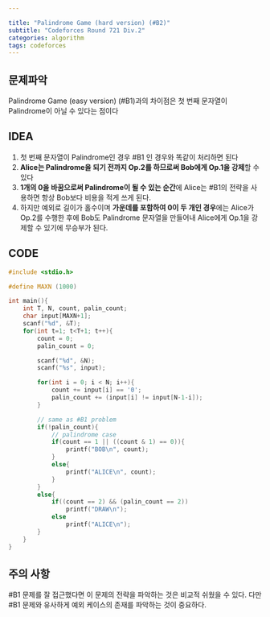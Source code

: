 ```yaml
---

title: "Palindrome Game (hard version) (#B2)"
subtitle: "Codeforces Round 721 Div.2"
categories: algorithm
tags: codeforces
---
```


## 문제파악

Palindrome Game (easy version) (#B1)과의 차이점은 첫 번째 문자열이 Palindrome이 아닐 수 있다는 점이다


## IDEA

1. 첫 번째 문자열이 Palindrome인 경우 #B1 인 경우와 똑같이 처리하면 된다
2. **Alice는 Palindrome을 되기 전까지 Op.2를 하므로써 Bob에게 Op.1을 강제**할 수 있다
3. **1개의 0을 바꿈으로써 Palindrome이 될 수 있는 순간**에 Alice는 #B1의 전략을 사용하면 항상 Bob보다 비용을 적게 쓰게 된다.
4. 하지만 예외로 길이가 홀수이며 **가운데를 포함하여 0이 두 개인 경우**에는 Alice가 Op.2를 수행한 후에 Bob도 Palindrome 문자열을 만들어내 Alice에게 Op.1을 강제할 수 있기에 무승부가 된다.


## CODE

```c++
#include <stdio.h>

#define MAXN (1000)

int main(){
    int T, N, count, palin_count;
    char input[MAXN+1];
    scanf("%d", &T);
    for(int t=1; t<T+1; t++){
        count = 0;
        palin_count = 0;

        scanf("%d", &N);
        scanf("%s", input);

        for(int i = 0; i < N; i++){
            count += input[i] == '0';
            palin_count += (input[i] != input[N-1-i]);
        }

        // same as #B1 problem
        if(!palin_count){
            // palindrome case
            if(count == 1 || ((count & 1) == 0)){
                printf("BOB\n", count);
            }
            else{
                printf("ALICE\n", count);
            }
        }
        else{
            if((count == 2) && (palin_count == 2))
                printf("DRAW\n");
            else
                printf("ALICE\n");
        }
    }
}
```



## 주의 사항

#B1 문제를 잘 접근했다면 이 문제의 전략을 파악하는 것은 비교적 쉬웠을 수 있다. 다만 #B1 문제와 유사하게 예외 케이스의 존재를 파악하는 것이 중요하다.